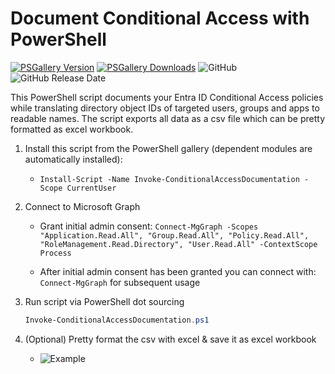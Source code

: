 # Document Conditional Access with PowerShell 

[![PSGallery Version](https://img.shields.io/powershellgallery/v/Invoke-ConditionalAccessDocumentation.svg?style=flat-square&label=PSGallery%20Version)](https://www.powershellgallery.com/packages/Invoke-ConditionalAccessDocumentation) [![PSGallery Downloads](https://img.shields.io/powershellgallery/dt/Invoke-ConditionalAccessDocumentation?style=flat-square&label=PSGallery%20Downloads)](https://www.powershellgallery.com/packages/Invoke-ConditionalAccessDocumentation)
![GitHub](https://img.shields.io/github/license/nicolonsky/conditionalaccessdocumentation?style=flat-square)
![GitHub Release Date](https://img.shields.io/github/release-date/nicolonsky/conditionalaccessdocumentation?style=flat-square)


This PowerShell script documents your Entra ID Conditional Access policies while translating directory object IDs of targeted users, groups and apps to readable names. The script exports all data as a csv file which can be pretty formatted as excel workbook.

1. Install this script from the PowerShell gallery (dependent modules are automatically installed):

    * `Install-Script -Name Invoke-ConditionalAccessDocumentation -Scope CurrentUser`
    
2. Connect to Microsoft Graph

    * Grant initial admin consent: `Connect-MgGraph -Scopes "Application.Read.All", "Group.Read.All", "Policy.Read.All", "RoleManagement.Read.Directory", "User.Read.All" -ContextScope Process`
    
    * After initial admin consent has been granted you can connect with: `Connect-MgGraph` for subsequent usage
    
3. Run script via PowerShell dot sourcing
    
    ```powershell
    Invoke-ConditionalAccessDocumentation.ps1
    ```
    
4. (Optional) Pretty format the csv with excel & save it as excel workbook 

    * ![Example](https://raw.githubusercontent.com/nicolonsky/ConditionalAccessDocumentation/master/Example/Example.png)


